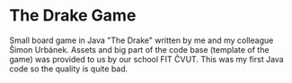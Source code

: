 # The Drake Game
Small board game in Java "The Drake" written by me and my colleague Šimon Urbánek. Assets and big part of the code base (template of the game) was provided to us by our school FIT ČVUT. This was my first Java code so the quality is quite bad.
